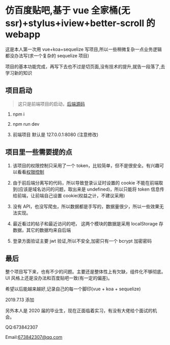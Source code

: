 # 仿百度贴吧,基于 vue 全家桶(无 ssr)+stylus+iview+better-scroll 的 webapp

这是本人第一次用 vue+koa+sequelize 写项目,所以一些稍微复杂一点业务逻辑都没办法写(求一个复杂的 sequelize 项目)

项目的基本功能完成，再写下去也不过是切页面,没有技术的提升,就告一段落了,去学习新的知识

## 项目启动

> 这只是前端项目的启动，[后端源码](https://github.com/maoyeyang/tieba-koa)

1. npm i

2. npm run dev

3. 前端项目 默认是 127.0.0.1:8080 (注意修改)

## 项目里一些需要提的点

1. 该项目的权限控制只采用了一个 token，比较简单，但不是很安全。有兴趣可以看看[权限控制](https://juejin.im/post/5d22bac55188255d7439ad5a)

2. 由于前后端分离写的代码，所以导致登录认证时设置的 cookie 不能在前端取到(应该是域名访问的问题，取出来是 undefined)，所以只能将 token 信息传给前端，让前端自己设置 cookie(权益之计，不建议采用)

3. 没有 API，也没写爬虫，所以数据都是手写的，数据量很少，所以一些效果无法实现。

4. 最近看过的帖子和最近访问的吧， 这两个模块的数据是采用 localStorage 存数据，其它的数据均来自后端

5. 登录方面验证主要 jwt 验证,所以不安全,加密只有一个 bcrypt 加密密码

## 最后

整个项目写下来，也有不少的问题。主要还是整体性上有欠缺，组件化不够彻底。UI 风格上还是没办法和百度贴吧一致(有一定的偏差)。

希望以后能越来越好,记录自己的每一个脚印(vue + koa + sequelize)

2019.7.13 添加

另外本人是 2020 届的毕业生，现在正面临着实习，有没有大佬给个面试的机会。

QQ:673842307

Email:673842307@qq.com
